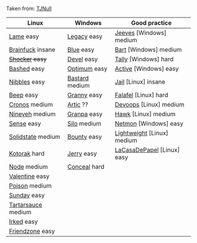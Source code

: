 Taken from: [TJNull](https://www.reddit.com/r/oscp/comments/cu6jhb/updated_oscplike_boxes_from_hackthebox_by_tjnull/)

|Linux|Windows|Good practice|
|-----|-------|-------------|
|[Lame](https://www.youtube.com/watch?v=Ru8YxARNS7M) easy|[Legacy](https://www.youtube.com/watch?v=uV6WNOfP8s8) easy|[Jeeves](https://www.youtube.com/watch?v=EKGBskG8APc) [Windows] medium|
|[Brainfuck](https://www.youtube.com/watch?v=o5x1yg3JnYI) insane|[Blue](https://www.youtube.com/watch?v=YRsfX6DW10E) easy|[Bart](https://www.youtube.com/watch?v=Cz6vQvGGiuc) [Windows] medium|
|~~[Shocker](https://www.youtube.com/watch?v=IBlTdguhgfY) easy~~|[Devel](https://www.youtube.com/watch?v=2LNyAbroZUk) easy|[Tally](https://www.youtube.com/watch?v=l-wzBhc9wFc) [Windows] hard|
|[Bashed](https://www.youtube.com/watch?v=2DqdPcbYcy8) easy|[Optimum](https://www.youtube.com/watch?v=kWTnVBIpNsE) easy|[Active](https://www.youtube.com/watch?v=jUc1J31DNdw) [Windows] easy|
|[Nibbles](https://www.youtube.com/watch?v=s_0GcRGv6Ds) easy|[Bastard](https://www.youtube.com/watch?v=lP-E5vmZNC0) medium|[Jail](https://www.youtube.com/watch?v=80-73OYcrrk) [Linux] insane|
|[Beep](https://www.youtube.com/watch?v=XJmBpOd__N8) easy|[Granny](https://www.youtube.com/watch?v=ZfPVGJGkORQ) easy|[Falafel](https://www.youtube.com/watch?v=CUbWpteTfio) [Linux] hard|
|[Cronos](https://www.youtube.com/watch?v=CYeVUmOar3I) medium|[Artic](https://www.youtube.com/watch?v=e9lVyFH7-4o) ??|[Devoops](https://www.youtube.com/watch?v=tQ34Ntkr7H4) [Linux] medium|
|[Nineveh](https://www.youtube.com/watch?v=K9DKULxSBK4) medium|[Granpa](https://www.youtube.com/watch?v=ZfPVGJGkORQ) easy|[Hawk](https://www.youtube.com/watch?v=UGd9JE1ZXUI) [Linux] medium|
|[Sense](https://www.youtube.com/watch?v=d2nVDoVr0jE) easy|[Silo](https://www.youtube.com/watch?v=2c7SzNo9uoA) medium|[Netmon](https://www.youtube.com/watch?v=ZxvgniJXbOo) [Windows] easy|
|[Solidstate](https://www.youtube.com/watch?v=_QapCUx55Xk) medium|[Bounty](https://www.youtube.com/watch?v=7ur4om1K98Y) easy|[Lightweight](https://www.youtube.com/watch?v=yQgtDoCDAYk) [Linux] medium|
|[Kotorak](https://www.youtube.com/watch?v=38e-sxPWiuY) hard|[Jerry](https://www.youtube.com/watch?v=PJeBIey8gc4) easy|[LaCasaDePapel](https://www.youtube.com/watch?v=OSRCEOQQJ4E) [Linux] easy|
|[Node](https://www.youtube.com/watch?v=sW10TlZF62w) medium|[Conceal](https://www.youtube.com/watch?v=1ae64CdwLHE) hard||
|[Valentine](https://www.youtube.com/watch?v=XYXNvemgJUo) easy|||
|[Poison](https://www.youtube.com/watch?v=rs4zEwONzzk) medium|||
|[Sunday](https://www.youtube.com/watch?v=xUrq29OTSuM) easy|||
|[Tartarsauce](https://www.youtube.com/watch?v=9MeBiP637ZA) medium|||
|[Irked](https://www.youtube.com/watch?v=OGFTM_qvtVI) easy|||
|[Friendzone](https://www.youtube.com/watch?v=Zf8p49IzEEA) easy|||
